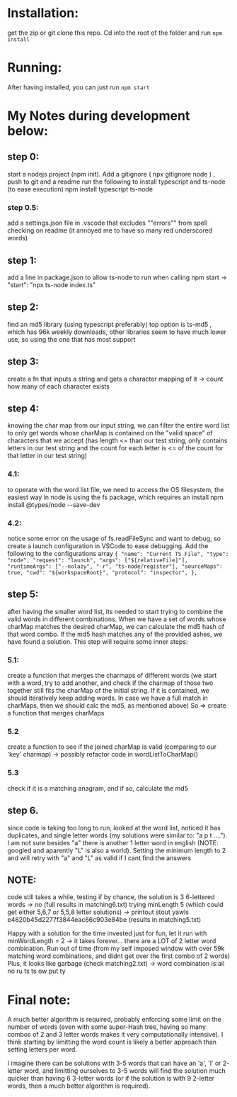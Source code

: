 # Installation:

get the zip or git clone this repo. Cd into the root of the folder and run `npm install`

# Running:

After having installed, you can just run  `npm start`



# My Notes during development below:

## step 0:
start a nodejs project (npm init). Add a gitignore ( npx gitignore node ) , push to git
and a readme
run the following to install typescript and ts-node (to ease execution)
npm install typescript ts-node

### step 0.5:
add a settings.json file in .vscode that excludes ""errors""  from spell checking on readme (it annoyed me to have so many red underscored words)

## step 1:
add a line in package.json to allow ts-node to run when calling npm start -> "start": "npx ts-node index.ts"

## step 2:
find an md5 library (using typescript preferably)
top option is ts-md5  , which has 96k weekly downloads, other libraries seem to have much lower use, so using the one that has most support

## step 3:
create a fn that inputs a string and gets a character mapping of it -> count how many of each character exists

## step 4:
knowing the char map from our input string, we can filter the entire word list to only get words whose charMap is contained on the 
"valid space" of characters that we accept (has length <= than our test string, only contains letters in our test string and the count
for each letter is <= of the count for that letter in our test string)

### 4.1:
to operate with the word list file, we need to access the OS filesystem, the easiest way in node is using the fs package, 
which requires an install
npm install @types/node --save-dev

### 4.2:
notice some error on the usage of fs.readFileSync and want to debug, so create a launch configuration in VSCode to ease
debugging. Add the following to the configurations array
`
       {
            "name": "Current TS File",
            "type": "node",
            "request": "launch",
            "args": ["${relativeFile}"],
            "runtimeArgs": ["--nolazy", "-r", "ts-node/register"],
            "sourceMaps": true,
            "cwd": "${workspaceRoot}",
            "protocol": "inspector",
        },
`

## step 5:
after having the smaller word list, its needed to start trying to combine the valid words in different combinations.
When we have a set of words whose charMap matches the desired charMap, we can calculate the md5 hash of that word combo.
If the md5 hash matches any of the provided ashes, we have found a solution.
This step will require some inner steps:
### 5.1:
create a function that merges the charmaps of different words (we start with a word, try to add another, and check if the
charmap of those two together still fits the charMap of the initial string. If it is contained, we should iteratively
keep adding words. In case we have a full match in charMaps, then we should calc the md5, as mentioned above)
So => create a function that merges charMaps

### 5.2 
create a function to see if the joined charMap is valid (comparing to our 'key' charmap) -> possibly refactor code in wordListToCharMap()

### 5.3 
check if it is a matching anagram, and if so, calculate the md5

## step 6. 
since code is taking too long to run, looked at the word list, noticed it has duplicates, and single letter words 
(my solutions were similar to: "a p t ....").
I am not sure besides "a" there is another 1 letter word in english (NOTE: googled and aparently "L" is also a world).
Setting the minimum length to 2 and will retry with "a" and "L" as valid if I cant find the answers

## NOTE: 
code still takes a while, testing if by chance, the solution is 3 6-lettered words -> no (full results in matching6.txt)
trying minLength 5 (which could get either 5,6,7 or 5,5,8 letter solutions) -> printout stout yawls   e4820b45d2277f3844eac66c903e84be
(results in matching5.txt)

Happy with a solution for the time invested
just for fun, let it run with minWordLength = 2 -> it takes forever... there are a LOT of 2 letter word combination.
Run out of time (from my self imposed window with over 59k matching word combinations, and didnt get over the first combo of 2 words)
Plus, it looks like garbage (check matching2.txt) -> word combination is:ail no ru ts ts ow put ty

# Final note:
A much better algorithm is required, probably enforcing some limit on the number of words (even with some super-Hash tree,
having so many combos of 2 and 3 letter words makes it very computationally intensive). I think starting by limitting the 
word count is likely a better approach than setting letters per word.

I imagine there can be solutions with 3-5 words that can have an  'a', 'l' or 2-letter word, and limitting ourselves to 3-5 words
will find the solution much quicker than having 6 3-letter words (or if the solution is with 9 2-letter words, then a much better
algorithm is required). 



